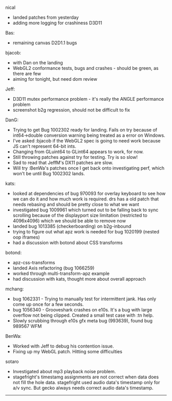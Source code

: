 nical
* landed patches from yesterday
* adding more logging for crashiness D3D11

Bas:
* remaining canvas D2D1.1 bugs

bjacob:
* with Dan on the landing
* WebGL2 conformance tests, bugs and crashes - should be green, as there are few 
* aiming for tonight, but need dom review

Jeff:
* D3D11 mutex performance problem - it's really the ANGLE performance problem
* screenshot b2g regression, should not be difficult to fix

DanG:
* Trying to get Bug 1002302 ready for landing. Fails on try because of int64->double conversion warning being treated as a error on Windows.
* I've asked :bjacob if the WebGL2 spec is going to need work because JS can't represent 64-bit ints.
* Changing from GLuint64 to GLint64 appears to work, for now.
* Still throwing patches against try for testing. Try is so slow!
* Sad to read that JeffM's DX11 patches are slow.
* Will try :BenWa's patches once I get back onto investigating perf, which won't be until Bug 1002302 lands.

kats:
* looked at dependencies of bug 970093 for overlay keyboard to see how we can do it and how much work is required. drs has a old patch that needs rebasing and should be pretty close to what we want
* investigated bug 1009961 which turned out to be falling back to sync scrolling because of the displayport size limitation (restricted to 4096x4096) which we should be able to remove now
* landed bug 1013385 (checkerboarding) on b2g-inbound
* trying to figure out what apz work is needed for bug 1020199 (nested oop iframes)
* had a discussion with botond about CSS transforms

botond:
* apz-css-transforms
* landed Axis refactoring (bug 1066259)
* worked through multi-transform-apz example
* had discussion with kats, thought more about overall approach

mchang:
* bug 1062331 - Trying to manually test for intermittent jank. Has only come up once for a few seconds.
* bug 1056340 - Grooveshark crashes on e10s. It's a bug with large overflow not being clipped. Created a small test case with :tn help.
* Slowly scrubbing through e10s gfx meta bug (993639), found bug 989567 WFM

BenWa:
* Worked with Jeff to debug his contention issue.
* Fixing up my WebGL patch. Hitting some difficulties

sotaro
* Investigated about mp3 playback noise problem.
* stagefright's timestamg assignments are not correct when data does not fill the hole data. stagefright used audio data's timestamp only for a/v sync. But gecko always needs correct audio data's timestamp.

________________


